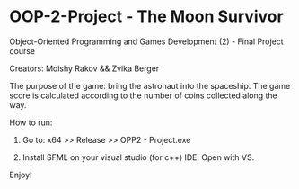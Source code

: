 # OOP-2-Project - The Moon Survivor

Object-Oriented Programming and Games Development  (2) - Final Project course

Creators: Moishy Rakov  && Zvika Berger

The purpose of the game: bring the astronaut into the spaceship.
The game score is calculated according to the number of coins collected along the way.

How to run:
1. Go to: x64 >> Release >> OPP2 - Project.exe

2. Install SFML on your visual studio (for c++) IDE.
   Open with VS.

Enjoy!



